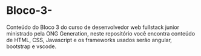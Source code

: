 # Bloco-3-
Conteúdo do Bloco 3 do curso de desenvolvedor web fullstack junior ministrado pela ONG Generation, neste repositório você encontra conteúdo de HTML, CSS, Javascript  e os frameworks usados  serão angular, bootstrap  e vscode.
